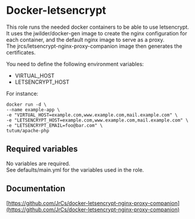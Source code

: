 # Docker-letsencrypt

This role runs the needed docker containers to be able to use letsencrypt.  
It uses the jwilder/docker-gen image to create the nginx configuration for each container,
and the default nginx image to serve as a proxy.  
The jrcs/letsencrypt-nginx-proxy-companion image then generates the certificates.

You need to define the following environment variables:
- VIRTUAL_HOST
- LETSENCRYPT_HOST

For instance:

    docker run -d \
    --name example-app \
    -e "VIRTUAL_HOST=example.com,www.example.com,mail.example.com" \
    -e "LETSENCRYPT_HOST=example.com,www.example.com,mail.example.com" \
    -e "LETSENCRYPT_EMAIL=foo@bar.com" \
    tutum/apache-php

## Required variables

No variables are required.  
See defaults/main.yml for the variables used in the role.

## Documentation

[https://github.com/JrCs/docker-letsencrypt-nginx-proxy-companion](https://github.com/JrCs/docker-letsencrypt-nginx-proxy-companion)
